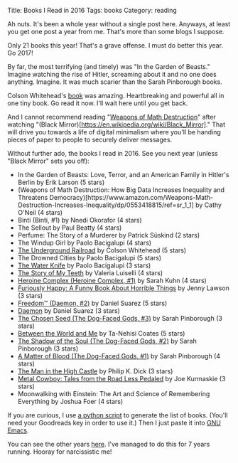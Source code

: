 Title: Books I Read in 2016
Tags: books
Category: reading

Ah nuts. It's been a whole year without a single post here. Anyways, at least
you get one post a year from me. That's more than some blogs I suppose.

Only 21 books this year! That's a grave offense. I must do better this year. Go
2017!

By far, the most terrifying (and timely) was "In the Garden of Beasts." Imagine
watching the rise of Hitler, screaming about it and no one does anything.
Imagine. It was much scarier than the Sarah Pinborough books.

Colson
Whitehead's
[book](https://www.amazon.com/Underground-Railroad-National-Winner-Oprahs-ebook/dp/B01A4ATV0A/ref=sr_1_sc_1) was
amazing. Heartbreaking and powerful all in one tiny book. Go read it now. I'll wait here until you get back.

And I cannot recommend reading
"[Weapons of Math Destruction](https://www.amazon.com/Weapons-Math-Destruction-Increases-Inequality/dp/0553418815/ref=sr_1_1)"
after watching "(Black Mirror)[https://en.wikipedia.org/wiki/Black_Mirror]."
That will drive you towards a life of digital minimalism where you'll be handing
pieces of paper to people to securely deliver messages.

Without further ado, the books I read in 2016. See you next year (unless "Black
Mirror" sets you off):

<ul>
<li>In the Garden of Beasts: Love, Terror, and an American Family in Hitler's Berlin by Erik Larson (5 stars)</li>
<li>(Weapons of Math Destruction: How Big Data Increases Inequality and Threatens Democracy)[https://www.amazon.com/Weapons-Math-Destruction-Increases-Inequality/dp/0553418815/ref=sr_1_1] by Cathy O'Neil (4 stars)</li>
<li>Binti (Binti, #1) by Nnedi Okorafor (4 stars)</li>
<li>The Sellout by Paul Beatty (4 stars)</li>
<li>Perfume: The Story of a Murderer by Patrick Süskind (2 stars)</li>
<li>The Windup Girl by Paolo Bacigalupi (4 stars)</li>
<li><a href="https://www.amazon.com/Underground-Railroad-National-Winner-Oprahs-ebook/dp/B01A4ATV0A/ref=sr_1_sc_1">The Underground Railroad<a> by Colson Whitehead (5 stars)</li>
<li>The Drowned Cities by Paolo Bacigalupi (5 stars)</li>
<li><a href="http://www.amazon.com/gp/search?keywords=9780385352871&amp;index=books&amp;linkCode=qs&amp;tag=slackorama-20">The Water Knife</a> by Paolo Bacigalupi (3 stars)</li>
<li><a href="http://www.amazon.com/gp/search?keywords=9781566894098&amp;index=books&amp;linkCode=qs&amp;tag=slackorama-20">The Story of My Teeth</a> by Valeria Luiselli (4 stars)</li>
<li><a href="http://www.amazon.com/gp/search?keywords=9780756410841&amp;index=books&amp;linkCode=qs&amp;tag=slackorama-20">Heroine Complex (Heroine Complex, #1)</a> by Sarah Kuhn (4 stars)</li>
<li><a href="http://www.amazon.com/gp/search?keywords=9781250077004&amp;index=books&amp;linkCode=qs&amp;tag=slackorama-20">Furiously Happy: A Funny Book About Horrible Things</a> by Jenny  Lawson (3 stars)</li>
<li><a href="http://www.amazon.com/gp/search?keywords=9780525951575&amp;index=books&amp;linkCode=qs&amp;tag=slackorama-20">Freedom™ (Daemon, #2)</a> by Daniel Suarez (5 stars)</li>
<li><a href="http://www.amazon.com/gp/search?keywords=9780451228734&amp;index=books&amp;linkCode=qs&amp;tag=slackorama-20">Daemon</a> by Daniel Suarez (3 stars)</li>
<li><a href="http://www.amazon.com/gp/search?keywords=9780575089532&amp;index=books&amp;linkCode=qs&amp;tag=slackorama-20">The Chosen Seed (The Dog-Faced Gods, #3)</a> by Sarah Pinborough (3 stars)</li>
<li><a href="http://www.amazon.com/gp/search?keywords=9780812993547&amp;index=books&amp;linkCode=qs&amp;tag=slackorama-20">Between the World and Me</a> by Ta-Nehisi Coates (5 stars)</li>
<li><a href="http://www.amazon.com/gp/search?keywords=9780575089495&amp;index=books&amp;linkCode=qs&amp;tag=slackorama-20">The Shadow of the Soul (The Dog-Faced Gods, #2)</a> by Sarah Pinborough (3 stars)</li>
<li><a href="http://www.amazon.com/gp/search?keywords=9780575089464&amp;index=books&amp;linkCode=qs&amp;tag=slackorama-20">A Matter of Blood (The Dog-Faced Gods, #1)</a> by Sarah Pinborough (4 stars)</li>
<li><a href="http://www.amazon.com/gp/search?keywords=9780679740674&amp;index=books&amp;linkCode=qs&amp;tag=slackorama-20">The Man in the High Castle</a> by Philip K. Dick (3 stars)</li>
<li><a href="http://www.amazon.com/gp/search?keywords=9780609809112&amp;index=books&amp;linkCode=qs&amp;tag=slackorama-20">Metal Cowboy: Tales from the Road Less Pedaled</a> by Joe Kurmaskie (3 stars)</li>
<li>Moonwalking with Einstein: The Art and Science of Remembering Everything by Joshua Foer (4 stars)</li>
</ul>


If you are curious, I use
[a python script](https://gist.github.com/d879bafad762d1c2b2c3) to generate
the list of books. (You'll need your Goodreads key in order to use it.) Then I
just paste it into [GNU Emacs](https://www.gnu.org/software/emacs/).

You can see the other years [here]({tag}books). I've managed to do this for 7
years running. Hooray for narcissistic me!

